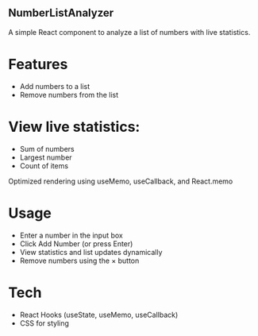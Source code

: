 ## NumberListAnalyzer
A simple React component to analyze a list of numbers with live statistics.

# Features

- Add numbers to a list
- Remove numbers from the list

# View live statistics:

- Sum of numbers
- Largest number
- Count of items

Optimized rendering using useMemo, useCallback, and React.memo

# Usage

- Enter a number in the input box
- Click Add Number (or press Enter)
- View statistics and list updates dynamically
- Remove numbers using the × button

# Tech

- React Hooks (useState, useMemo, useCallback)
- CSS for styling
